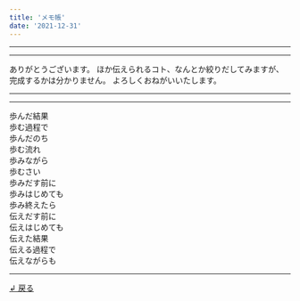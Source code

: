 ```yaml
---
title: 'メモ帳'
date: '2021-12-31'
---
```

***
***
ありがとうございます。
ほか伝えられるコト、なんとか絞りだしてみますが、
完成するかは分かりません。
よろしくおねがいいたします。
***
***
歩んだ結果  
歩む過程で  
歩んだのち  
歩む流れ  
歩みながら  
歩むさい  
歩みだす前に  
歩みはじめても  
歩み終えたら  
伝えだす前に  
伝えはじめても  
伝えた結果  
伝える過程で  
伝えながらも  
***
[ ↲ 戻る ](https://01234567890.thebase.in/about)
